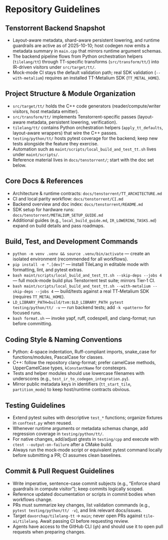 # Repository Guidelines

## Tenstorrent Backend Snapshot
- Layout-aware metadata, shard-aware persistent lowering, and runtime guardrails are active as of 2025-10-10; host codegen now emits a metadata summary in `main.cpp` that mirrors runtime argument schemas.
- The backend pipeline flows from Python orchestration helpers (`tilelang/tt`) through TT-specific transforms (`src/transform/tt/`) into IR-driven visitors under `src/target/tt/`.
- Mock-mode CI stays the default validation path; real SDK validation (`--with-metalium`) requires an installed TT-Metalium SDK (`TT_METAL_HOME`).

## Project Structure & Module Organization
- `src/target/tt/` holds the C++ code generators (reader/compute/writer visitors, host metadata emitter).
- `src/transform/tt/` implements Tenstorrent-specific passes (layout-aware metadata, persistent lowering, verification).
- `tilelang/tt/` contains Python orchestration helpers (`apply_tt_defaults`, layout-aware wrappers) that wire the C++ passes.
- `testing/python/tt/` hosts pytest coverage for the backend; keep new tests alongside the feature they exercise.
- Automation such as `maint/scripts/local_build_and_test_tt.sh` lives under `maint/scripts/`.
- Reference material lives in `docs/tenstorrent/`; start with the doc set below.

## Core Docs & References
- Architecture & runtime contracts: `docs/tenstorrent/TT_ARCHITECTURE.md`
- CI and local parity workflow: `docs/tenstorrent/CI.md`
- Backend overview and doc index: `docs/tenstorrent/README.md`
- SDK setup for hardware runs: `docs/tenstorrent/METALIUM_SETUP_GUIDE.md`
- Additional guides (e.g., `local_build_guide.md`, `IR_LOWERING_TASKS.md`) expand on build details and pass roadmaps.

## Build, Test, and Development Commands
- `python -m venv .venv && source .venv/bin/activate` — create an isolated environment (recommended for all workflows).
- `pip install -e ".[dev]"` — install TileLang in editable mode with formatting, lint, and pytest extras.
- `bash maint/scripts/local_build_and_test_tt.sh --skip-deps --jobs 4` — full mock-mode build plus Tenstorrent test suite; mirrors Tier‑1 CI.
- `bash maint/scripts/local_build_and_test_tt.sh --with-metalium --skip-deps --jobs 4` — build/tests against a real TT‑Metalium SDK (requires `TT_METAL_HOME`).
- `LD_LIBRARY_PATH=build/tvm:$LD_LIBRARY_PATH pytest testing/python/tt/ -v` — run backend tests; add `-k <pattern>` for focused runs.
- `bash format.sh` — invoke yapf, ruff, codespell, and clang-format; run before committing.

## Coding Style & Naming Conventions
- Python: 4-space indentation, Ruff-compliant imports, snake_case for functions/modules, PascalCase for classes.
- C++: follow the repository clang-format; prefer camelCase methods, UpperCamelCase types, `kConstantName` for constexprs.
- Tests and helper modules should use lowercase filenames with underscores (e.g., `test_ir_to_codegen_integration.py`).
- Mirror public metadata keys in identifiers (`tt_start_tile`, `partition_mode`) to keep host/runtime contracts obvious.

## Testing Guidelines
- Extend pytest suites with descriptive `test_*` functions; organize fixtures in `conftest.py` when reused.
- Whenever runtime arguments or metadata schemas change, add regression coverage in `testing/python/tt/`.
- For native changes, add/adjust gtests in `testing/cpp` and execute with `ctest --output-on-failure` after a CMake build.
- Always run the mock-mode script or equivalent pytest command locally before submitting a PR; CI assumes clean baselines.

## Commit & Pull Request Guidelines
- Write imperative, sentence-case commit subjects (e.g., “Enforce shard guardrails in compute visitor”); keep commits logically scoped.
- Reference updated documentation or scripts in commit bodies when workflows change.
- PRs must summarize key changes, list validation commands (e.g., `pytest testing/python/tt/ -v`), and link relevant docs/issues.
- Target `davorchap/tilelang-tt` → `main`; never open PRs against `tile-ai/tilelang`. Await passing CI before requesting review.
- Agents have access to the GitHub CLI (`gh`) and should use it to open pull requests when preparing changes.
